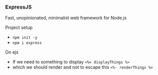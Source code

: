 ### ExpressJS 
Fast, unopinionated, minimalist web framework for Node.js

Project setup
- `npm init -y`
- `npm i express`

On ejs
- If we need to something to display `<%= displayThings %>`
- which we should render and not to escape this `<%- renderThings %>`